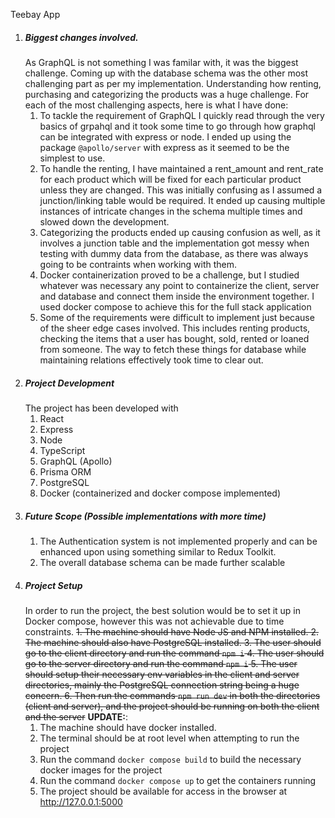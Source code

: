 Teebay App

1. ##### Biggest changes involved.
    As GraphQL is not something I was familar with, it was the biggest challenge. Coming up with the database schema was the other most challenging part as per my implementation. Understanding how renting, purchasing and categorizing the products was a huge challenge. For each of the most challenging aspects, here is what I have done:
    1. To tackle the requirement of GraphQL I quickly read through the very basics of grpahql and it took some time to go through how graphql can be integrated with express or node. I ended up using the package `@apollo/server` with express as it seemed to be the simplest to use.
    2. To handle the renting, I have maintained a rent_amount and rent_rate for each product which will be fixed for each particular product unless they are changed. This was initially confusing as I assumed a junction/linking table would be required. It ended up causing multiple instances of intricate changes in the schema multiple times and slowed down the development.
    3. Categorizing the products ended up causing confusion as well, as it involves a junction table and the implementation got messy when testing with dummy data from the database, as there was always going to be contraints when working with them.
    4. Docker containerization proved to be a challenge, but I studied whatever was necessary any point to containerize the client, server and database and connect them inside the environment together. I used docker compose to achieve this for the full stack application
    5. Some of the requirements were difficult to implement just because of the sheer edge cases involved. This includes renting products, checking the items that a user has bought, sold, rented or loaned from someone. The way to fetch these things for database while maintaining relations effectively took time to clear out.
2. ##### Project Development
    The project has been developed with
    1. React
    2. Express
    3. Node
    4. TypeScript
    5. GraphQL (Apollo)
    6. Prisma ORM
    7. PostgreSQL
    8. Docker (containerized and docker compose implemented)
3. ##### Future Scope (Possible implementations with more time)
    1. The Authentication system is not implemented properly and can be enhanced upon using something similar to Redux Toolkit.
    2. The overall database schema can be made further scalable
4. ##### Project Setup
    In order to run the project, the best solution would be to set it up in Docker compose, however this was not achievable due to time constraints.
    ~~1. The machine should have Node JS and NPM installed. 2. The machine should also have PostgreSQL installed. 3. The user should go to the client directory and run the command `npm i` 4. The user should go to the server directory and run the command `npm i` 5. The user should setup their necessary env variables in the client and server directories, mainly the PostgreSQL connection string being a huge concern. 6. Then run the commands `npm run dev` in both the directories (client and server), and the project should be running on both the client and the server~~
    **UPDATE:**:
    1. The machine should have docker installed.
    2. The terminal should be at root level when attempting to run the project
    3. Run the command `docker compose build` to build the necessary docker images for the project
    4. Run the command `docker compose up` to get the containers running
    5. The project should be available for access in the browser at http://127.0.0.1:5000

